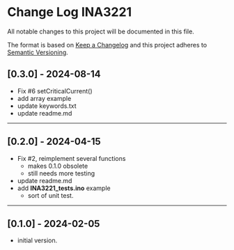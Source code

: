 # Change Log INA3221

All notable changes to this project will be documented in this file.

The format is based on [Keep a Changelog](http://keepachangelog.com/)
and this project adheres to [Semantic Versioning](http://semver.org/).


## [0.3.0] - 2024-08-14
- Fix #6 setCriticalCurrent()
- add array example
- update keywords.txt
- update readme.md

----

## [0.2.0] - 2024-04-15
- Fix #2, reimplement several functions
  - makes 0.1.0 obsolete
  - still needs more testing
- update readme.md
- add **INA3221_tests.ino** example
  - sort of unit test.

----

## [0.1.0] - 2024-02-05
- initial version.



